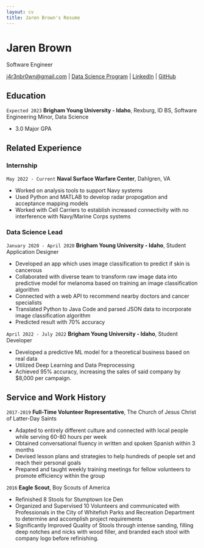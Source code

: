 ```yaml
---
layout: cv
title: Jaren Brown's Resume
---
```

# Jaren Brown
Software Engineer

<div id="webaddress">
<a href="j4r3nbr0wn@gmail.com">j4r3nbr0wn@gmail.com</a>
| <a href="https://byuidatascience.github.io/development.html">Data Science Program</a>
| <a href="https://www.linkedin.com/in/jaren-brown-0a11811b8/">LinkedIn</a>
| <a href="https://github.com/JarenBrown">GitHub</a>
</div>

<!-- https://www.monique.tech/the-art-of-markdown -->

## Education
`Expected 2023`
__Brigham Young University - Idaho__, Rexburg, ID
BS, Software Engineering
Minor, Data Science
- 3.0 Major GPA

## Related Experience

### Internship

`May 2022 - Current`
__Naval Surface Warfare Center__, Dahlgren, VA

- Worked on analysis tools to support Navy systems
- Used Python and MATLAB to develop radar propogation and acceptance mapping models
- Worked with Cell Carriers to establish increased connectivity with no interference with Navy/Marine Corps systems

### Data Science Lead

`January 2020 - April 2020`
__Brigham Young University - Idaho__, Student Application Designer

- Developed an app which uses image classification to predict if skin is cancerous
- Collaborated with diverse team to transform raw image data into predictive model for melanoma based on training an image classification algorithm
- Connected with a web API to recommend nearby doctors and cancer specialists
- Translated Python to Java Code and parsed JSON data to incorporate image classification algorithm
- Predicted result with 70% accuracy

`April 2022 - July 2022`
__Brigham Young University - Idaho__, Student Developer

- Developed a predictive ML model for a theoretical business based on real data
- Utilized Deep Learning and Data Preprocessing
- Achieved 95% accuracy, increasing the sales of said company by $8,000 per campaign.


## Service and Work History

`2017-2019`
__Full-Time Volunteer Representative__, The Church of Jesus Christ of Latter-Day Saints
- Adapted to entirely different culture and connected with local people while serving 60-80 hours per week
- Obtained conversational fluency in written and spoken Spanish within 3 months
- Devised lesson plans and strategies to help hundreds of people set and reach their personal goals
- Prepared and taught weekly training meetings for fellow volunteers to promote efficiency within the group


`2016`
__Eagle Scout__, Boy Scouts of America
- Refinished 8 Stools for Stumptown Ice Den
- Organized and Supervised 10 Volunteers and communicated with Professionals in the City of Whitefish Parks and Recreation Department to determine and accomplish project requirements
- Significantly Improved Quality of Stools through intense sanding, filling deep notches and nicks with wood filler, and branded each stool with company logo before refinishing. 



<!-- ### Footer

Last updated: July 2022 -->


